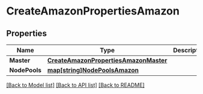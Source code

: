 # CreateAmazonPropertiesAmazon

## Properties
Name | Type | Description | Notes
------------ | ------------- | ------------- | -------------
**Master** | [**CreateAmazonPropertiesAmazonMaster**](CreateAmazonProperties_amazon_master.md) |  | [optional] 
**NodePools** | [**map[string]NodePoolsAmazon**](NodePoolsAmazon.md) |  | [optional] 

[[Back to Model list]](../README.md#documentation-for-models) [[Back to API list]](../README.md#documentation-for-api-endpoints) [[Back to README]](../README.md)



